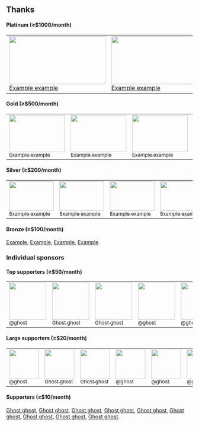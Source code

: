 ## Thanks

#### Platinum (≥$1000/month)

<table>
 <tr>
  <td><a href="http://example.com">
    <img src="https://imgplaceholder.com/520x260/2e6e96/4aa0d4/ion-android-favorite" width="260" height="130" alt="" />
    <br>Example example
  </a></td>
  <td><a href="http://example.com">
    <img src="https://imgplaceholder.com/520x260/2e6e96/4aa0d4/ion-android-favorite" width="260" height="130" alt="" />
    <br>Example example
  </a></td>
  <td><a href="http://example.com">
    <img src="https://imgplaceholder.com/520x260/2e6e96/4aa0d4/ion-android-favorite" width="260" height="130" alt="" />
    <br>Example example
  </a></td>
 </tr>
</table>

#### Gold (≥$500/month)

<table>
 <tr>
  <td><a href="http://example.com">
    <img src="https://imgplaceholder.com/300x200/2e962e/4ad44a/ion-android-favorite" width="150" height="100" alt="" />
    <br><sub>Example example</sub>
  </a></td>
  <td><a href="http://example.com">
    <img src="https://imgplaceholder.com/300x200/2e962e/4ad44a/ion-android-favorite" width="150" height="100" alt="" />
    <br><sub>Example example</sub>
  </a></td>
  <td><a href="http://example.com">
    <img src="https://imgplaceholder.com/300x200/2e962e/4ad44a/ion-android-favorite" width="150" height="100" alt="" />
    <br><sub>Example example</sub>
  </a></td>
  <td><a href="http://example.com">
    <img src="https://imgplaceholder.com/300x200/2e962e/4ad44a/ion-android-favorite" width="150" height="100" alt="" />
    <br><sub>Example example</sub>
  </a></td>
  <td><a href="http://example.com">
    <img src="https://imgplaceholder.com/300x200/2e962e/4ad44a/ion-android-favorite" width="150" height="100" alt="" />
    <br><sub>Example example</sub>
  </a></td>
 </tr>
</table>

#### Silver (≥$200/month)

<table>
 <tr>
  <td><a href="http://example.com">
    <img src="https://imgplaceholder.com/240x160/962e2e/d44a4a/ion-android-favorite" width="120" height="80" alt="" />
    <br><sub>Example example</sub>
  </a></td>
  <td><a href="http://example.com">
    <img src="https://imgplaceholder.com/240x160/962e2e/d44a4a/ion-android-favorite" width="120" height="80" alt="" />
    <br><sub>Example example</sub>
  </a></td>
  <td><a href="http://example.com">
    <img src="https://imgplaceholder.com/240x160/962e2e/d44a4a/ion-android-favorite" width="120" height="80" alt="" />
    <br><sub>Example example</sub>
  </a></td>
  <td><a href="http://example.com">
    <img src="https://imgplaceholder.com/240x160/962e2e/d44a4a/ion-android-favorite" width="120" height="80" alt="" />
    <br><sub>Example example</sub>
  </a></td>
  <td><a href="http://example.com">
    <img src="https://imgplaceholder.com/240x160/962e2e/d44a4a/ion-android-favorite" width="120" height="80" alt="" />
    <br><sub>Example example</sub>
  </a></td>
  <td><a href="http://example.com">
    <img src="https://imgplaceholder.com/240x160/962e2e/d44a4a/ion-android-favorite" width="120" height="80" alt="" />
    <br><sub>Example example</sub>
  </a></td>
 </tr>
</table>

#### Bronze (≥$100/month)

[Example](https://example.com),
[Example](https://example.com),
[Example](https://example.com),
[Example](https://example.com).

### Individual sponsors

#### Top supporters (≥$50/month)

<table>
 <tr>
  <td><a href="https://github.com/ghost">
    <img src="https://imgplaceholder.com/200x200/cccccc/757575/fa-user" width="100" height="100" alt="" />
    <br><sub>@ghost</sub>
  </a></td>
  <td><a href="https://github.com/ghost">
    <img src="https://imgplaceholder.com/200x200/cccccc/757575/fa-user" width="100" height="100" alt="" />
    <br><sub>Ghost ghost</sub>
  </a></td>
  <td><a href="https://github.com/ghost">
    <img src="https://imgplaceholder.com/200x200/cccccc/757575/fa-user" width="100" height="100" alt="" />
    <br><sub>Ghost ghost</sub>
  </a></td>
  <td><a href="https://github.com/ghost">
    <img src="https://imgplaceholder.com/200x200/cccccc/757575/fa-user" width="100" height="100" alt="" />
    <br><sub>@ghost</sub>
  </a></td>
  <td><a href="https://github.com/ghost">
    <img src="https://imgplaceholder.com/200x200/cccccc/757575/fa-user" width="100" height="100" alt="" />
    <br><sub>@ghost</sub>
  </a></td>
  <td><a href="https://github.com/ghost">
    <img src="https://imgplaceholder.com/200x200/cccccc/757575/fa-user" width="100" height="100" alt="" />
    <br><sub>@ghost</sub>
  </a></td>
  <td><a href="https://github.com/ghost">
    <img src="https://imgplaceholder.com/200x200/cccccc/757575/fa-user" width="100" height="100" alt="" />
    <br><sub>Ghost ghost</sub>
  </a></td>
 </tr>
</table>

#### Large supporters (≥$20/month)

<table>
 <tr>
  <td><a href="https://github.com/ghost">
    <img src="https://imgplaceholder.com/160x160/cccccc/757575/fa-user" width="80" height="80" alt="" />
    <br><sub>@ghost</sub>
  </a></td>
  <td><a href="https://github.com/ghost">
    <img src="https://imgplaceholder.com/160x160/cccccc/757575/fa-user" width="80" height="80" alt="" />
    <br><sub>Ghost ghost</sub>
  </a></td>
  <td><a href="https://github.com/ghost">
    <img src="https://imgplaceholder.com/160x160/cccccc/757575/fa-user" width="80" height="80" alt="" />
    <br><sub>Ghost ghost</sub>
  </a></td>
  <td><a href="https://github.com/ghost">
    <img src="https://imgplaceholder.com/160x160/cccccc/757575/fa-user" width="80" height="80" alt="" />
    <br><sub>@ghost</sub>
  </a></td>
  <td><a href="https://github.com/ghost">
    <img src="https://imgplaceholder.com/160x160/cccccc/757575/fa-user" width="80" height="80" alt="" />
    <br><sub>@ghost</sub>
  </a></td>
  <td><a href="https://github.com/ghost">
    <img src="https://imgplaceholder.com/160x160/cccccc/757575/fa-user" width="80" height="80" alt="" />
    <br><sub>@ghost</sub>
  </a></td>
  <td><a href="https://github.com/ghost">
    <img src="https://imgplaceholder.com/160x160/cccccc/757575/fa-user" width="80" height="80" alt="" />
    <br><sub>Ghost ghost</sub>
  </a></td>
  <td><a href="https://github.com/ghost">
    <img src="https://imgplaceholder.com/160x160/cccccc/757575/fa-user" width="80" height="80" alt="" />
    <br><sub>Ghost ghost</sub>
  </a></td>
 </tr>
</table>

#### Supporters (≥$10/month)

[Ghost ghost](https://github.com/ghost), [Ghost ghost](https://github.com/ghost), [Ghost ghost](https://github.com/ghost), [Ghost ghost](https://github.com/ghost), [Ghost ghost](https://github.com/ghost), [Ghost ghost](https://github.com/ghost), [Ghost ghost](https://github.com/ghost), [Ghost ghost](https://github.com/ghost), [Ghost ghost](https://github.com/ghost).
